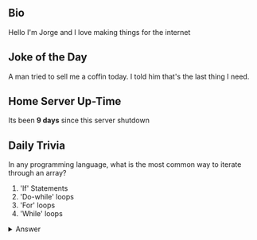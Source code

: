 ## Bio

Hello I'm Jorge and I love making things for the internet

## Joke of the Day

A man tried to sell me a coffin today. I told him that's the last thing I need.

## Home Server Up-Time

Its been **9 days** since this server shutdown


## Daily Trivia

In any programming language, what is the most common way to iterate through an array?
 1. &#039;If&#039; Statements
 2. &#039;Do-while&#039; loops
 3. &#039;For&#039; loops
 4. &#039;While&#039; loops

<details>
  <summary>Answer</summary>
  &#039;For&#039; loops
</details>
